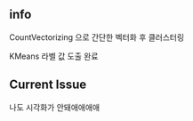 ## info
  CountVectorizing 으로 간단한 벡터화 후 클러스터링
  
  
  KMeans 라벨 값 도출 완료
## Current Issue
나도 시각화가 안돼애애애애




